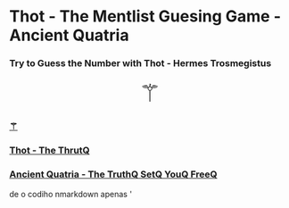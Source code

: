 

# Thot - The Mentlist Guesing Game  - Ancient Quatria

### Try to Guess the Number with Thot - Hermes Trosmegistus



<p align="center">
  <a href="https://fabianacampanari.github.io/The-Mentalist/" target="_blank" style="text-decoration: none;">
    <span style="font-size: 44px;">⚚</span>
  </a>
</p>


### [⚚](https://fabianacampanari.github.io/The-Mentalist/)  

### [Thot - The ThrutQ](https://thoth3126.com.br/)

### [Ancient Quatria - The TruthQ SetQ YouQ FreeQ ](https://lostbooks.gumroad.com/l/quatria-conspiracy)
de o codiho nmarkdown apenas
'
